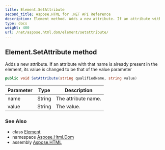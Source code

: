 ```yaml
---
title: Element.SetAttribute
second_title: Aspose.HTML for .NET API Reference
description: Element method. Adds a new attribute. If an attribute with that name is already present in the element its value is changed to be that of the value parameter
type: docs
weight: 400
url: /net/aspose.html.dom/element/setattribute/
---
```

## Element.SetAttribute method

Adds a new attribute. If an attribute with that name is already present in the element, its value is changed to be that of the value parameter

```csharp
public void SetAttribute(string qualifiedName, string value)
```

| Parameter | Type | Description |
| --- | --- | --- |
| name | String | The attribute name. |
| value | String | The value. |

### See Also

* class [Element](../)
* namespace [Aspose.Html.Dom](../../../aspose.html.dom/)
* assembly [Aspose.HTML](../../../)
